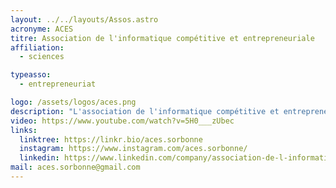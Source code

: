```yaml
---
layout: ../../layouts/Assos.astro
acronyme: ACES
titre: Association de l'informatique compétitive et entrepreneuriale
affiliation:
  - sciences

typeasso:
  - entrepreneuriat

logo: /assets/logos/aces.png
description: "L'association de l'informatique compétitive et entrepreneuriale de Sorbonne Université organise des compétitions, des conférences et des workshops tout au long de l’année."
video: https://www.youtube.com/watch?v=5H0___zUbec
links:
  linktree: https://linkr.bio/aces.sorbonne
  instagram: https://www.instagram.com/aces.sorbonne/
  linkedin: https://www.linkedin.com/company/association-de-l-informatique-comp%C3%A9titive-et-entrepreneuriale-de-sorbonne-universit%C3%A9/
mail: aces.sorbonne@gmail.com
---
```

